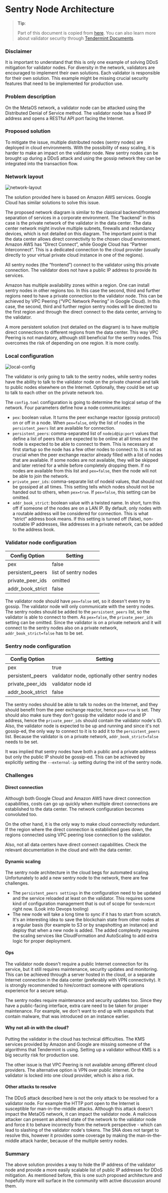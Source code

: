 # Sentry Node Architecture

> **Tip**: 
> 
> Part of this document is copied from [here](https://forum.cosmos.network/t/sentry-node-architecture-overview/454). 
> You can also learn more about validator security through [Tendermint Documents](https://docs.tendermint.com/master/nodes/validators.html#setting-up-a-validator).

### Disclaimer

It is important to understand that this is only one example of solving DDoS mitigation for validator nodes. For diversity in the network, validators are encouraged to implement their own solutions. Each validator is responsible for their own solution. This example might be missing crucial security features that need to be implemented for production use.

### Problem description

On the MetaOS network, a validator node can be attacked using the Distributed Denial of Service method. The validator node has a fixed IP address and opens a RESTful API port facing the Internet.

### Proposed solution

To mitigate the issue, multiple distributed nodes (sentry nodes) are deployed in cloud environments. With the possibility of easy scaling, it is harder to make an impact on the validator node. New sentry nodes can be brought up during a DDoS attack and using the gossip network they can be integrated into the transaction flow.

### Network layout

![network-layout](/static/sentry_layout.png)

The solution provided here is based on Amazon AWS services. Google Cloud has similar solutions to solve this issue.

The proposed network diagram is similar to the classical backend/frontend separation of services in a corporate environment. The “backend” in this case is the private network of the validator in the data center. The data center network might involve multiple subnets, firewalls and redundancy devices, which is not detailed on this diagram. The important point is that the data center allows direct connectivity to the chosen cloud environment. Amazon AWS has “Direct Connect”, while Google Cloud has “Partner Interconnect”. This is a dedicated connection to the cloud provider (usually directly to your virtual private cloud instance in one of the regions).

All sentry nodes (the “frontend”) connect to the validator using this private connection. The validator does not have a public IP address to provide its services.

Amazon has multiple availability zones within a region. One can install sentry nodes in other regions too. In this case the second, third and further regions need to have a private connection to the validator node. This can be achieved by VPC Peering (“VPC Network Peering” in Google Cloud). In this case, the second, third and further region sentry nodes will be directed to the first region and through the direct connect to the data center, arriving to the validator.

A more persistent solution (not detailed on the diagram) is to have multiple direct connections to different regions from the data center. This way VPC Peering is not mandatory, although still beneficial for the sentry nodes. This overcomes the risk of depending on one region. It is more costly.

### Local configuration

![local-config](/static/local_config.png)

The validator is only going to talk to the sentry nodes, while sentry nodes have the ability to talk to the validator node on the private channel and talk to public nodes elsewhere on the Internet. Optionally, they could be set up to talk to each other on the private network too.

The `config.toml` configuration is going to determine the logical setup of the network. Four parameters define how a node communicates:
- `pex`: boolean value. It turns the peer exchange reactor (gossip protocol) on or off in a node. When `pex=false`, only the list of nodes in the `persistent_peers` list are available for connection.
- `persistent_peers`: comma-separated list of `nodeid@ip:port` values that define a list of peers that are expected to be online at all times and the node is expected to be able to connect to them. This is necessary at first startup so the node has a few other nodes to connect to. It is not as crucial when the peer exchange reactor already filled with a list of nodes that are available. If some nodes are not available, they will be skipped and later retried for a while before completely dropping them. If no nodes are available from this list and `pex=false`, then the node will not be able to join the network.
- `private_peer_ids`: comma-separate list of nodeid values, that should not be gossiped at all times. This setting tells which nodes should not be handed out to others, when `pex=true`. If `pex=false`, this setting can be omitted.
- `addr_book_strict`: boolean value with a twisted name. In short, turn this off if someone of the nodes are on a LAN IP. By default, only nodes with a routable address will be considered for connection. This is what “strict” address book means. If this setting is turned off (false), non-routable IP addresses, like addresses in a private network, can be added to the address book.

### Validator node configuration

| Config Option     | Setting               |
| -------------     | -------               |
| pex               | false                 |
| persistent_peers  | list of sentry nodes  |
| private_peer_ids  | omitted               |
| addr_book_strict  | false                 |

The validator node should have `pex=false` set, so it doesn't even try to gossip. The validator node will only communicate with the sentry nodes. The sentry nodes should be added to the `persistent_peers` list, so the validator is able to connect to them. As `pex=false`, the `private_peer_ids` setting can be omitted. Since the validator is on a private network and it will connect to the sentry nodes also on a private network, `addr_book_strict=false` has to be set.

### Sentry node configuration

| Config Option     | Setting                                       |
| -------------     | -------                                       |
| pex               | true                                          |
| persistent_peers  | validator node, optionally other sentry nodes |
| private_peer_ids  | validator node id                             |
| addr_book_strict  | false                                         |

The sentry nodes should be able to talk to nodes on the Internet, and they should benefit from the peer exchange reactor, hence `pex=true` is set. They should also make sure they don't gossip the validator node id and IP address, hence the `private_peer_ids` should contain the validator node's ID. Also, the validator node is expected to be up and running and since it's not gossip-ed, the only way to connect to it is to add it to the `persistent_peers` list. Because the validator is on a private network, `addr_book_strict=false` needs to be set.

It was implied that sentry nodes have both a public and a private address but only the public IP should be gossip-ed. This can be achieved by explicitly setting the `--external-ip` setting during the init of the sentry node.

### Challenges

#### Direct connection

Although both Google Cloud and Amazon AWS have direct connection capabilities, costs can go up quickly when multiple direct connections are established to the data center. The network configuration becomes convoluted too.

On the other hand, it is the only way to make cloud connectivity redundant. If the region where the direct connection is established goes down, the regions connected using VPC peering lose connection to the validator.

Also, not all data centers have direct connect capabilities. Check the relevant documentation in the cloud and with the data center.

#### Dynamic scaling

The sentry node architecture in the cloud begs for automated scaling. Unfortunately to add a new sentry node to the network, there are few challenges.
- The `persistent_peers settings` in the configuration need to be updated and the service reloaded at least on the validator. This requires some kind of configuration management that is out of scope for `tendermint` right now. (Look into Devops tooling)
- The new node will take a long time to sync if it has to start from scratch. It's an interesting idea to save the blockchain state from other nodes at a regular basis (for example to S3 or by snapshotting an instance) and deploy that when a new node is added. The added complexity requires the scaling services like CloudFormation and AutoScaling to add extra logic for proper deployment.

#### Ops

The validator node doesn't require a public Internet connection for its service, but it still requires maintenance, security updates and monitoring. This can be achieved through a server hosted in the cloud, or a separate Internet connection in the data center (preferably with VPN connectivity). It is strongly recommended to hire/contract someone with operations experience for a secure setup.

The sentry nodes require maintenance and security updates too. Since they have a public-facing interface, extra care need to be taken for proper maintenance. For example, we don't want to end up with snapshots that contain malware, that was introduced on an instance earlier.

#### Why not all-in with the cloud?

Putting the validator in the cloud has technical difficulties. The KMS services provided by Amazon and Google are missing someone of the algorithms that Tendermint is using. Setting up a validator without KMS is a big security risk for production use.

The other issue is that VPC Peering is not available among different cloud providers. The alternative option is VPN over public Internet. Or the validator is locked into one cloud provider, which is also a risk.

#### Other attacks to resolve

The DDoS attack described here is not the only attack to be resolved for a validator node. For example the HTTP port open to the Internet is susceptible for man-in-the-middle attacks. Although this attack doesn't impact the MetaOS network, it can impact the validator node. A malicious attacker can present an altered state of the network to the validator node and force it to behave incorrectly from the network perspective - which can lead to slashing of the validator node's tokens. The SNA does not target to resolve this, however it provides some coverage by making the man-in-the-middle attack harder, because of the multiple sentry nodes.

### Summary

The above solution provides a way to hide the IP address of the validator node and provide a more easily scalable list of public IP addresses for DDoS mitigation. As mentioned before, this is one such proposed architecture and hopefully more will surface in the community with active discussion around them.
